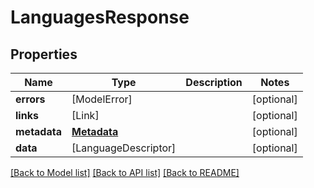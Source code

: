 # LanguagesResponse

## Properties
Name | Type | Description | Notes
------------ | ------------- | ------------- | -------------
**errors** | [ModelError] |  | [optional] 
**links** | [Link] |  | [optional] 
**metadata** | [**Metadata**](Metadata.md) |  | [optional] 
**data** | [LanguageDescriptor] |  | [optional] 

[[Back to Model list]](../README.md#documentation-for-models) [[Back to API list]](../README.md#documentation-for-api-endpoints) [[Back to README]](../README.md)


